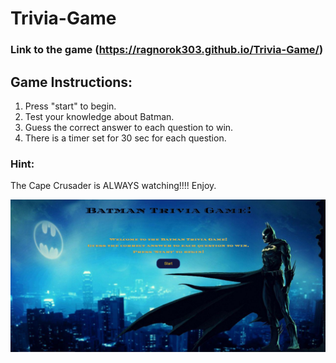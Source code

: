 # Trivia-Game
### Link to the game (https://ragnorok303.github.io/Trivia-Game/) 
## Game Instructions:
 1. Press "start" to begin.
 2. Test your knowledge about Batman.
 3. Guess the correct answer to each question to win. 
 4. There is a timer set for 30 sec for each question.
 ### Hint: 
 The Cape Crusader is ALWAYS watching!!!! Enjoy.

 ![screenshot](assets\images\screenshot.png)